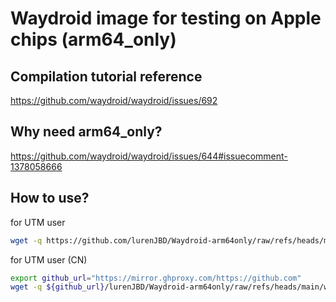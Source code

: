 # Waydroid image for testing on Apple chips (arm64_only)

## Compilation tutorial reference

https://github.com/waydroid/waydroid/issues/692

## Why need arm64_only?

https://github.com/waydroid/waydroid/issues/644#issuecomment-1378058666

## How to use?

for UTM user

```bash
wget -q https://github.com/lurenJBD/Waydroid-arm64only/raw/refs/heads/main/waydroid-for-UTM.sh && bash waydroid-for-UTM.sh
```

for UTM user (CN)

```bash
export github_url="https://mirror.ghproxy.com/https://github.com"
wget -q ${github_url}/lurenJBD/Waydroid-arm64only/raw/refs/heads/main/waydroid-for-UTM.sh && bash waydroid-for-UTM.sh
```
